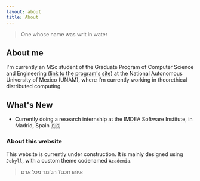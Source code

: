 ```yaml
---
layout: about
title: About
---
```


> One whose name was writ in water

## About me

I'm currently an MSc student of the Graduate Program of 
Computer Science and Engineering [(link to the program's site)](https://www.pcic.unam.mx) at the National Autonomous University of 
Mexico (UNAM), where I'm currently working in theorethical distributed 
computing.

## What's New

- Currently doing a research internship at the IMDEA Software Institute, in 
Madrid, Spain 🇪🇸

### About this website

This website is currently under construction. It is mainly designed using 
`Jekyll`, with a custom theme codenamed `Academia`.

> איזהו חכם? הלומד מכל אדם
